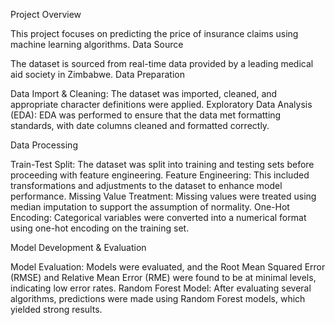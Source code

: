 Project Overview

This project focuses on predicting the price of insurance claims using machine learning algorithms.
Data Source

The dataset is sourced from real-time data provided by a leading medical aid society in Zimbabwe.
Data Preparation

 Data Import & Cleaning: The dataset was imported, cleaned, and appropriate character definitions were applied.
 Exploratory Data Analysis (EDA): EDA was performed to ensure that the data met formatting standards, with date columns cleaned and formatted correctly.

Data Processing

   Train-Test Split: The dataset was split into training and testing sets before proceeding with feature engineering.
   Feature Engineering: This included transformations and adjustments to the dataset to enhance model performance.
   Missing Value Treatment: Missing values were treated using median imputation to support the assumption of normality.
   One-Hot Encoding: Categorical variables were converted into a numerical format using one-hot encoding on the training set.

Model Development & Evaluation

   Model Evaluation: Models were evaluated, and the Root Mean Squared Error (RMSE) and Relative Mean Error (RME) were found to be at minimal levels, indicating low error rates.
   Random Forest Model: After evaluating several algorithms, predictions were made using Random Forest models, which yielded strong results.
